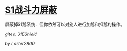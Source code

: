 # [S1战斗力屏蔽](https://greasyfork.org/zh-CN/scripts/394407)

屏蔽掉S1鹅系统，但你依然可以对别人进行加鹅和扣鹅的操作。

*gitee: [S1EShield](https://gitee.com/liangjiancang/userscript/tree/master/script/S1EShield)*

*by Laster2800*

